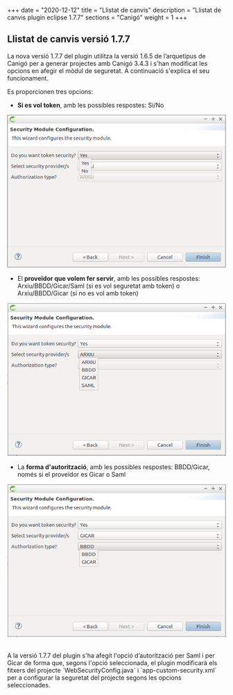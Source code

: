 +++
date        = "2020-12-12"
title       = "Llistat de canvis"
description = "Llistat de canvis plugin eclipse 1.7.7"
sections    = "Canigó"
weight		= 1
+++

## Llistat de canvis versió 1.7.7

La nova versió 1.7.7 del plugin utilitza la versió 1.6.5 de l’arquetipus de Canigó per a generar projectes amb Canigó 3.4.3 i s'han modificat les opcions en afegir el mòdul de seguretat.
A continuació s'explica el seu funcionament.

Es proporcionen tres opcions:

* **Si es vol token**, amb les possibles respostes: Si/No

![](/images/news/Plugin_1.7.7_add_security_token.png)

* El **proveïdor que volem fer servir**, amb les possibles respostes: Arxiu/BBDD/Gicar/Saml (si es vol seguretat amb token) o Arxiu/BBDD/Gicar (si no es vol amb token)

![](/images/news/Plugin_1.7.7_add_security_provider.png)

* La **forma d'autorització**, amb les possibles respostes: BBDD/Gicar, només si el proveïdor es Gicar o Saml

![](/images/news/Plugin_1.7.7_add_security_gicar.png)

<br/>
A la versió 1.7.7 del plugin s'ha afegit l'opció d’autorització per Saml i per Gicar de forma que, segons l'opció seleccionada, el plugin modificarà els fitxers del
projecte `WebSecurityConfig.java` i `app-custom-security.xml` per a configurar la seguretat del projecte segons les opcions seleccionades.
